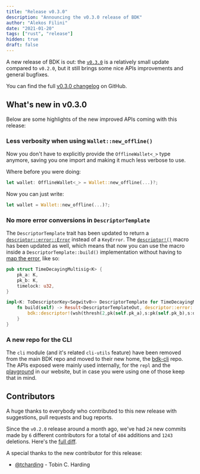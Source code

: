 ```yaml
---
title: "Release v0.3.0"
description: "Announcing the v0.3.0 release of BDK"
author: "Alekos Filini"
date: "2021-01-20"
tags: ["rust", "release"]
hidden: true
draft: false
---
```


A new release of BDK is out: the [`v0.3.0`] is a relatively small update compared to `v0.2.0`, but it still brings some nice APIs improvements and general bugfixes.

You can find the full [v0.3.0 changelog][changelog] on GitHub.

## What's new in v0.3.0

Below are some highlights of the new improved APIs coming with this release:

### Less verbosity when using `Wallet::new_offline()`

Now you don't have to explicitly provide the `OfflineWallet<_>` type anymore, saving you one import and making it much less verbose to use.

Where before you were doing:

```rust
let wallet: OfflineWallet<_> = Wallet::new_offline(...)?;
```

Now you can just write:

```rust
let wallet = Wallet::new_offline(...)?;
```

### No more error conversions in `DescriptorTemplate`

The `DescriptorTemplate` trait has been updated to return a [`descriptor::error::Error`] instead of a `KeyError`. The [`descriptor!()`] macro has been updated as well, which means that now you can use the macro inside a `DescriptorTemplate::build()` implementation
without having to [map the error](/blog/2020/12/release-v0.2.0/#descriptor-macro), like so:

```rust
pub struct TimeDecayingMultisig<K> {
    pk_a: K,
    pk_b: K,
    timelock: u32,
}

impl<K: ToDescriptorKey<Segwitv0>> DescriptorTemplate for TimeDecayingMultisig<K> {
    fn build(self) -> Result<DescriptorTemplateOut, descriptor::error::Error> {
        bdk::descriptor!(wsh(thresh(2,pk(self.pk_a),s:pk(self.pk_b),s:d:v:older(self.timelock))))
    }
}
```

### A new repo for the CLI

The `cli` module (and it's related `cli-utils` feature) have been removed from the main BDK repo and moved to their new home, the [bdk-cli] repo. The APIs exposed were mainly used internally, for the `repl` and the [playground](/bdk-cli/playground)
in our website, but in case you were using one of those keep that in mind.

## Contributors

A huge thanks to everybody who contributed to this new release with suggestions, pull requests and bug reports.

Since the `v0.2.0` release around a month ago, we've had `24` new commits made by `6` different contributors for a total of `404` additions and `1243` deletions. Here's the [full diff][gh_diff].

A special thanks to the new contributor for this release:

- [@tcharding][@tcharding] - Tobin C. Harding

[changelog]: https://github.com/bitcoindevkit/bdk/blob/75669049268bbc294564f8c6e0528e07a546258f/CHANGELOG.md#v030---v020
[gh_diff]: https://github.com/bitcoindevkit/bdk/compare/v0.2.0...v0.3.0
[bdk-cli]: https://github.com/bitcoindevkit/bdk-cli

[`descriptor!()`]: https://docs.rs/bdk/0.3.0/bdk/macro.descriptor.html
[`descriptor::error::Error`]: https://docs.rs/bdk/0.3.0/bdk/descriptor/error/enum.Error.html

[`v0.3.0`]: https://crates.io/crates/bdk/0.3.0

[@tcharding]: https://github.com/tcharding
